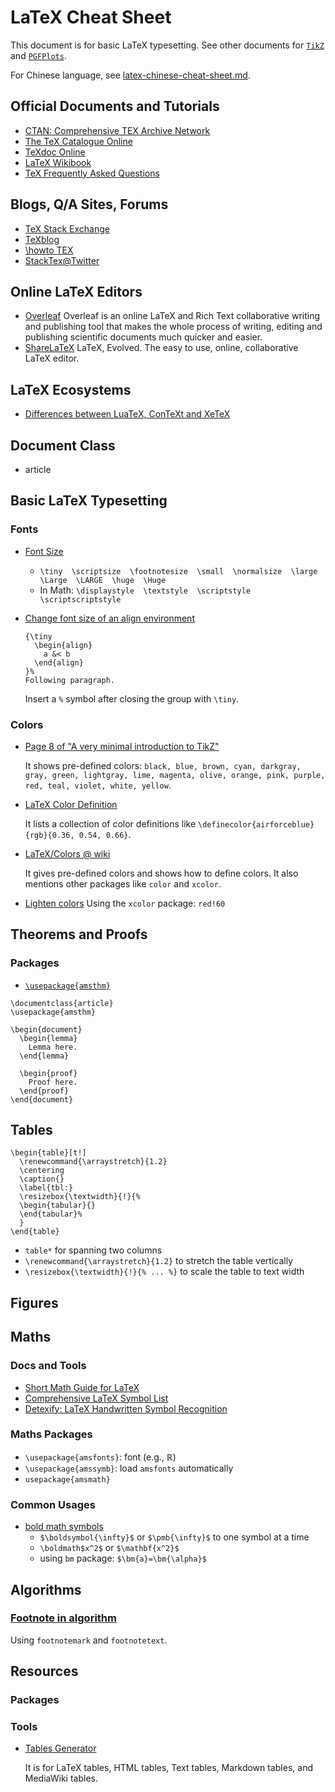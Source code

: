 # LaTeX Cheat Sheet

This document is for basic LaTeX typesetting. See other documents for [`TikZ`](https://github.com/hengxin/cheat-sheets/blob/master/latex-cheat-sheets/latex-tikz-cheat-sheet.md) and [`PGFPlots`](https://github.com/hengxin/cheat-sheets/blob/master/latex-cheat-sheets/latex-pgfplots-cheat-sheet.md).

For Chinese language, see [latex-chinese-cheat-sheet.md](https://github.com/hengxin/cheat-sheets/blob/master/latex-cheat-sheets/latex-chinese-cheat-sheet.md).

## Official Documents and Tutorials
- [CTAN: Comprehensive TEX Archive Network](http://www.ctan.org/)
- [The TeX Catalogue Online](http://texcatalogue.ctan.org/index.html)
- [TeXdoc Online](http://texdoc.net/)
- [LaTeX Wikibook](https://en.wikibooks.org/wiki/LaTeX)
- [TeX Frequently Asked Questions](http://www.tex.ac.uk/)

## Blogs, Q/A Sites, Forums
- [TeX Stack Exchange](http://tex.stackexchange.com/)
- [TeXblog](http://texblog.net/)
- [\howto TEX](http://www.howtotex.com/)
- [StackTex@Twitter](https://twitter.com/StackTex)

## Online LaTeX Editors
- [Overleaf](https://www.overleaf.com/)
  Overleaf is an online LaTeX and Rich Text collaborative writing and publishing tool that makes the whole process of writing, editing and publishing scientific documents much quicker and easier.
- [ShareLaTeX](https://www.sharelatex.com/)
  LaTeX, Evolved. The easy to use, online, collaborative LaTeX editor.

## LaTeX Ecosystems
- [Differences between LuaTeX, ConTeXt and XeTeX](http://tex.stackexchange.com/q/36/23098)

## Document Class

- article

## Basic LaTeX Typesetting

### Fonts
- [Font Size](http://tex.stackexchange.com/a/107058/23098)

  - `\tiny  \scriptsize  \footnotesize  \small  \normalsize  \large  \Large  \LARGE  \huge  \Huge`
  - In Math: `\displaystyle  \textstyle  \scriptstyle  \scriptscriptstyle`
- [Change font size of an align environment](http://tex.stackexchange.com/a/33589/23098)
  ```
  {\tiny
    \begin{align}
      a &< b
    \end{align}
  }%
  Following paragraph.
  ```
  Insert a `%` symbol after closing the group with `\tiny`.

### Colors
- [Page 8 of "A very minimal introduction to TikZ"](http://cremeronline.com/LaTeX/minimaltikz.pdf)
  
  It shows pre-defined colors: `black, blue, brown, cyan, darkgray, gray, green, lightgray, lime, magenta, olive, orange, pink, purple, red, teal, violet, white, yellow`.
- [LaTeX Color Definition](http://latexcolor.com/)

  It lists a collection of color definitions like `\definecolor{airforceblue}{rgb}{0.36, 0.54, 0.66}`.
- [LaTeX/Colors @ wiki](https://en.wikibooks.org/wiki/LaTeX/Colors)
  
  It gives pre-defined colors and shows how to define colors. It also mentions other packages like `color` and `xcolor`.

- [Lighten colors](http://tex.stackexchange.com/a/48663/23098)
  Using the `xcolor` package: `red!60`

## Theorems and Proofs

### Packages
- [`\usepackage{amsthm}`]()

```
\documentclass{article}
\usepackage{amsthm}
 
\begin{document}
  \begin{lemma}
    Lemma here.
  \end{lemma}
 
  \begin{proof}
    Proof here.
  \end{proof}
\end{document}
```

## Tables
```
\begin{table}[t!]
  \renewcommand{\arraystretch}{1.2}
  \centering
  \caption{}
  \label{tbl:}
  \resizebox{\textwidth}{!}{%
  \begin{tabular}{}
  \end{tabular}%
  }
\end{table}
```

- `table*` for spanning two columns
- `\renewcommand{\arraystretch}{1.2}` to stretch the table vertically
- `\resizebox{\textwidth}{!}{% ... %}` to scale the table to text width


## Figures

## Maths

### Docs and Tools
- [Short Math Guide for LaTeX](ftp://ftp.ams.org/pub/tex/doc/amsmath/short-math-guide.pdf)
- [Comprehensive LaTeX Symbol List](http://mirror.jmu.edu/pub/CTAN/info/symbols/comprehensive/symbols-a4.pdf)
- [Detexify: LaTeX Handwritten Symbol Recognition](http://detexify.kirelabs.org/classify.html)

### Maths Packages
- `\usepackage{amsfonts}`: font (e.g., $\mathbb{R}$)
- `\usepackage{amssymb}`: load `amsfonts` automatically
- `usepackage{amsmath}`

### Common Usages
- [bold math symbols](http://tex.stackexchange.com/questions/595/how-can-i-get-bold-math-symbols)
  - `$\boldsymbol{\infty}$` or `$\pmb{\infty}$` to one symbol at a time
  - `\boldmath$x^2$` or `$\mathbf{x^2}$`
  - using `bm` package: `$\bm{a}=\bm{\alpha}$`

## Algorithms

### [Footnote in algorithm](http://tex.stackexchange.com/a/18444/23098)

Using `footnotemark` and `footnotetext`.

## Resources

### Packages

### Tools
- [Tables Generator](http://www.tablesgenerator.com/)

  It is for LaTeX tables, HTML tables, Text tables, Markdown tables, and MediaWiki tables.
